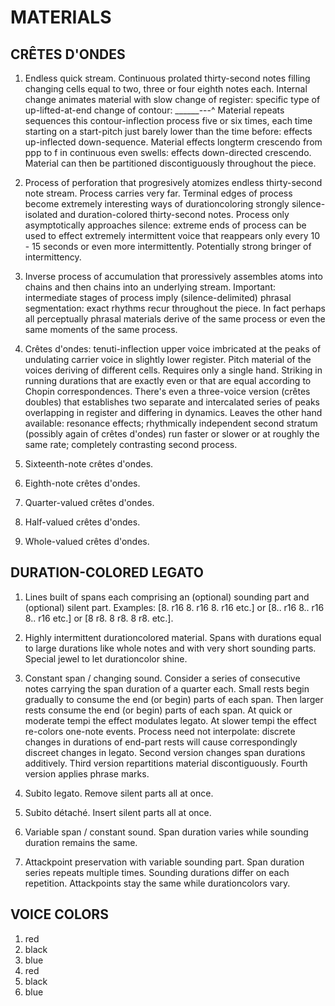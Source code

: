 MATERIALS
=========

CRÊTES D'ONDES
--------------

1.  Endless quick stream. Continuous prolated thirty-second notes filling
    changing cells equal to two, three or four eighth notes each. Internal
    change animates material with slow change of register: specific type of
    up-lifted-at-end change of contour: ______---^ Material repeats sequences
    this contour-inflection process five or six times, each time starting on a
    start-pitch just barely lower than the time before: effects up-inflected
    down-sequence. Material effects longterm crescendo from ppp to f in
    continuous even swells: effects down-directed crescendo. Material can then
    be partitioned discontiguously throughout the piece.

2.  Process of perforation that progresively atomizes endless thirty-second
    note stream. Process carries very far. Terminal edges of process become
    extremely interesting ways of durationcoloring strongly silence-isolated
    and duration-colored thirty-second notes. Process only asymptotically
    approaches silence: extreme ends of process can be used to effect extremely
    intermittent voice that reappears only every 10 - 15 seconds or even more
    intermittently. Potentially strong bringer of intermittency.

3.  Inverse process of accumulation that proressively assembles atoms into
    chains and then chains into an underlying stream. Important: intermediate
    stages of process imply (silence-delimited) phrasal segmentation: exact
    rhythms recur throughout the piece. In fact perhaps all perceptually
    phrasal materials derive of the same process or even the same moments of
    the same process.

4.  Crêtes d'ondes: tenuti-inflection upper voice imbricated at the peaks of 
    undulating carrier voice in slightly lower register. Pitch material of the
    voices deriving of different cells. Requires only a single hand. Striking
    in running durations that are exactly even or that are equal according to
    Chopin correspondences. There's even a three-voice version (crêtes doubles)
    that establishes two separate and intercalated series of peaks overlapping
    in register and differing in dynamics. Leaves the other hand available:
    resonance effects; rhythmically independent second stratum (possibly again
    of crêtes d'ondes) run faster or slower or at roughly the same rate;
    completely contrasting second process.

5.  Sixteenth-note crêtes d'ondes.

6.  Eighth-note crêtes d'ondes.

7.  Quarter-valued crêtes d'ondes.

8.  Half-valued crêtes d'ondes.

9.  Whole-valued crêtes d'ondes.

DURATION-COLORED LEGATO
-----------------------

1.  Lines built of spans each comprising an (optional) sounding part and
    (optional) silent part. Examples: [8. r16 8. r16 8. r16 etc.] or [8.. r16
    8.. r16 8.. r16 etc.] or [8 r8. 8 r8. 8 r8. etc.].

2.  Highly intermittent durationcolored material. Spans with durations equal to
    large durations like whole notes and with very short sounding parts.
    Special jewel to let durationcolor shine.

3.  Constant span / changing sound. Consider a series of consecutive notes
    carrying the span duration of a quarter each. Small rests begin gradually
    to consume the end (or begin) parts of each span. Then larger rests consume
    the end (or begin) parts of each span. At quick or moderate tempi the
    effect modulates legato. At slower tempi the effect re-colors one-note
    events. Process need not interpolate: discrete changes in durations of
    end-part rests will cause correspondingly discreet changes in legato.
    Second version changes span durations additively. Third version
    repartitions material discontiguously. Fourth version applies phrase marks.

4.  Subito legato. Remove silent parts all at once.

5.  Subito détaché. Insert silent parts all at once.
    
6.  Variable span / constant sound. Span duration varies while sounding
    duration remains the same.

7.  Attackpoint preservation with variable sounding part. Span duration series
    repeats multiple times. Sounding durations differ on each repetition.
    Attackpoints stay the same while durationcolors vary.

VOICE COLORS
------------

1.  red
2.  black
3.  blue
4.  red
5.  black
6.  blue
